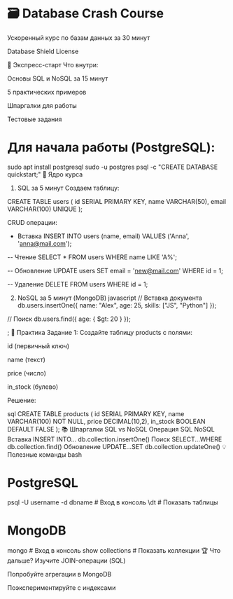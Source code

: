 # 🗃 Database Crash Course
Ускоренный курс по базам данных за 30 минут

Database Shield
License

🚀 Экспресс-старт
Что внутри:

Основы SQL и NoSQL за 15 минут

5 практических примеров

Шпаргалки для работы

Тестовые задания

# Для начала работы (PostgreSQL):
sudo apt install postgresql
sudo -u postgres psql -c "CREATE DATABASE quickstart;"
📌 Ядро курса
1. SQL за 5 минут
Создаем таблицу:

CREATE TABLE users (
  id SERIAL PRIMARY KEY,
  name VARCHAR(50),
  email VARCHAR(100) UNIQUE
);

CRUD операции:
- Вставка
INSERT INTO users (name, email) VALUES ('Anna', 'anna@mail.com');

-- Чтение
SELECT * FROM users WHERE name LIKE 'A%';

-- Обновление
UPDATE users SET email = 'new@mail.com' WHERE id = 1;

-- Удаление
DELETE FROM users WHERE id = 1;

2. NoSQL за 5 минут (MongoDB)
javascript
// Вставка документа
db.users.insertOne({
  name: "Alex",
  age: 25,
  skills: ["JS", "Python"]
});

// Поиск
db.users.find({ age: { $gt: 20 } });

;
🧪 Практика
Задание 1: Создайте таблицу products с полями:

id (первичный ключ)

name (текст)

price (число)

in_stock (булево)

Решение:

sql
CREATE TABLE products (
  id SERIAL PRIMARY KEY,
  name VARCHAR(100) NOT NULL,
  price DECIMAL(10,2),
  in_stock BOOLEAN DEFAULT FALSE
);
📚 Шпаргалки
SQL vs NoSQL
Операция	SQL	NoSQL
Вставка	INSERT INTO...	db.collection.insertOne()
Поиск	SELECT...WHERE	db.collection.find()
Обновление	UPDATE...SET	db.collection.updateOne()
💡 Полезные команды
bash
# PostgreSQL
psql -U username -d dbname  # Вход в консоль
\dt                         # Показать таблицы

# MongoDB
mongo                       # Вход в консоль
show collections            # Показать коллекции
🏆 Что дальше?
Изучите JOIN-операции (SQL)

Попробуйте агрегации в MongoDB

Поэкспериментируйте с индексами

